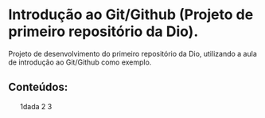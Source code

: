# Introdução ao Git/Github (Projeto de primeiro repositório da Dio).
Projeto de desenvolvimento do primeiro repositório da Dio, utilizando a aula de introdução ao Git/Github como exemplo.
## Conteúdos:
<ol>
   1dada
   2
   3
  </ol>
